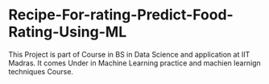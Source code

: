 # Recipe-For-rating-Predict-Food-Rating-Using-ML
This Project is part of Course in BS in Data Science and application at IIT Madras. It comes Under in Machine Learning practice and machien learnign techniques Course.
